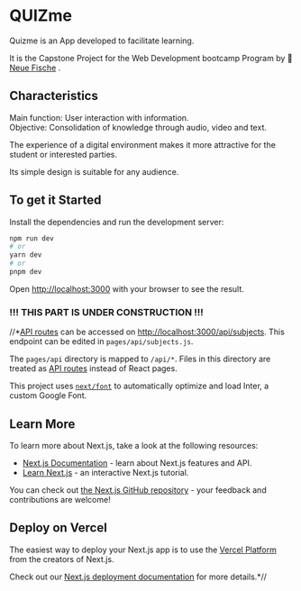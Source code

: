 # QUIZme 
Quizme is an App developed to facilitate learning. </br>

It is the Capstone Project for the Web Development bootcamp Program by  🐠 [Neue Fische](https://www.neuefische.de/) .


## Characteristics
Main function:  User interaction with information.</br>
Objective:      Consolidation of knowledge through audio, video and text.</br>

The experience of a digital environment makes it more attractive for the student or interested parties.</br>

Its simple design is suitable for any audience.</br>

## To get it Started

Install the dependencies and run the development server:

```bash
npm run dev
# or
yarn dev
# or
pnpm dev
```

Open [http://localhost:3000](http://localhost:3000) with your browser to see the result.



### !!!  THIS PART IS UNDER CONSTRUCTION  !!!


//*[API routes](https://nextjs.org/docs/api-routes/introduction) can be accessed on [http://localhost:3000/api/subjects](http://localhost:3000/api/hello). This endpoint can be edited in `pages/api/subjects.js`.

The `pages/api` directory is mapped to `/api/*`. Files in this directory are treated as [API routes](https://nextjs.org/docs/api-routes/introduction) instead of React pages.

This project uses [`next/font`](https://nextjs.org/docs/basic-features/font-optimization) to automatically optimize and load Inter, a custom Google Font.

## Learn More

To learn more about Next.js, take a look at the following resources:

- [Next.js Documentation](https://nextjs.org/docs) - learn about Next.js features and API.
- [Learn Next.js](https://nextjs.org/learn) - an interactive Next.js tutorial.

You can check out [the Next.js GitHub repository](https://github.com/vercel/next.js/) - your feedback and contributions are welcome!

## Deploy on Vercel

The easiest way to deploy your Next.js app is to use the [Vercel Platform](https://vercel.com/new?utm_medium=default-template&filter=next.js&utm_source=create-next-app&utm_campaign=create-next-app-readme) from the creators of Next.js.

Check out our [Next.js deployment documentation](https://nextjs.org/docs/deployment) for more details.*//
